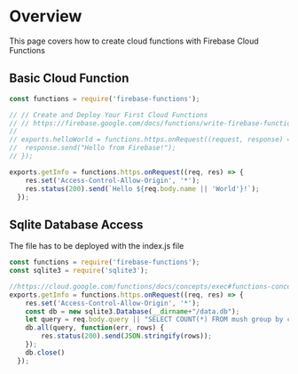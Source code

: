 # Overview

This page covers how to create cloud functions with Firebase Cloud Functions

## Basic Cloud Function

```javascript
const functions = require('firebase-functions');

// // Create and Deploy Your First Cloud Functions
// // https://firebase.google.com/docs/functions/write-firebase-functions
//
// exports.helloWorld = functions.https.onRequest((request, response) => {
//  response.send("Hello from Firebase!");
// });

exports.getInfo = functions.https.onRequest((req, res) => {
    res.set('Access-Control-Allow-Origin', '*');
    res.status(200).send(`Hello ${req.body.name || 'World'}!`);
  });
```

## Sqlite Database Access

The file has to be deployed with the index.js file

```javascript
const functions = require('firebase-functions');
const sqlite3 = require('sqlite3');

//https://cloud.google.com/functions/docs/concepts/exec#functions-concepts-after-timeout-nodejs
exports.getInfo = functions.https.onRequest((req, res) => {
    res.set('Access-Control-Allow-Origin', '*');
    const db = new sqlite3.Database(__dirname+"/data.db");
    let query = req.body.query || "SELECT COUNT(*) FROM mush group by cap-shape "
    db.all(query, function(err, rows) {
        res.status(200).send(JSON.stringify(rows));
    });
    db.close()
  });
```
